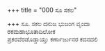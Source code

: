 +++
title = "000 ಸೂ ಸಕಲ"

+++
ಸೂ. ಸಕಲ ದನುಜ ಭುಜಂಗ ವೃಂದಾ  
ರಕಮಹಾಭೂತಾದಿಲೋಕ  
ಪ್ರಕರವೆರಡೊಡ್ಡಾಯ್ತು ಕರ್ಣಾರ್ಜುನರ ಕದನದಲಿ